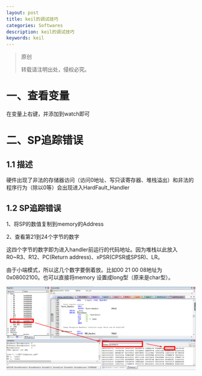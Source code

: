 ```yaml
---
layout: post
title: keil的调试技巧
categories: Softwares
description: keil的调试技巧
keywords: keil
---
```


> 原创
> 
> 转载请注明出处，侵权必究。

# 一、查看变量
在变量上右键，并添加到watch即可

# 二、SP追踪错误
## 1.1 描述
硬件出现了非法的存储器访问（访问0地址、写只读寄存器、堆栈溢出）和非法的程序行为（除以0等）会出现进入HardFault_Handler

## 1.2 SP追踪错误
1、将SP的数值复制到memory的Address

2、查看第21到24个字节的数字

这四个字节的数字即为进入handler前运行的代码地址。因为堆栈以此放入R0~R3、R12、PC(Return address)、xPSR(CPSR或SPSR)、LR。

由于小端模式，所以这几个数字要倒着放。比如00 21 00 08地址为0x08002100。也可以直接将memory 设置成long型（原来是char型）。

<img src="/images/posts/2018-3-8-Keil-Find-Faults/SP2addr.png" width="700" alt="用SP查找上一次运行的代码" />